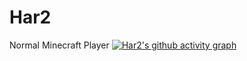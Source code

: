 # Har2
Normal Minecraft Player
[![Har2's github activity graph](https://github-readme-activity-graph.vercel.app/graph?username=Har2)](https://github.com/ashutosh00710/github-readme-activity-graph)
